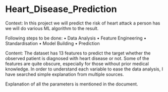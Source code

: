 # Heart_Disease_Prediction
Context:
In this project we will predict the risk of heart attack a person has we will do various ML algorithm to the result.

Following steps to be done:
•	Data Analysis 
•	Feature Engineering 
•	Standardisation 
•	Model Building 
•	Prediction

Content:
The dataset has 13 features to predict the target whether the observed patient is diagnosed with heart disease or not. Some of the features are quite obscure, especially for those without prior medical knowledge. In order to understand each variable to ease the data analysis, I have searched simple explanation from multiple sources.

Explanation of all the parameters is mentioned in the document.
